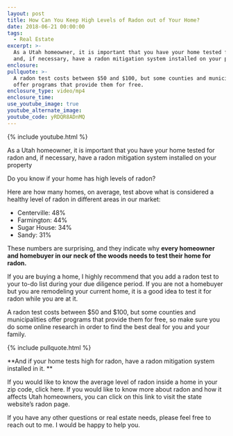 ```yaml
---
layout: post
title: How Can You Keep High Levels of Radon out of Your Home?
date: 2018-06-21 00:00:00
tags:
  - Real Estate
excerpt: >-
  As a Utah homeowner, it is important that you have your home tested for radon
  and, if necessary, have a radon mitigation system installed on your property
enclosure:
pullquote: >-
  A radon test costs between $50 and $100, but some counties and municipalities
  offer programs that provide them for free.
enclosure_type: video/mp4
enclosure_time:
use_youtube_image: true
youtube_alternate_image:
youtube_code: yRDQR8ADnMQ
---
```


{% include youtube.html %}

As a Utah homeowner, it is important that you have your home tested for radon and, if necessary, have a radon mitigation system installed on your property

Do you know if your home has high levels of radon?

Here are how many homes, on average, test above what is considered a healthy level of radon in different areas in our market:

* Centerville: 48% 
* Farmington: 44% 
* Sugar House: 34%
* Sandy: 31%

These numbers are surprising, and they indicate why **every homeowner and homebuyer in our neck of the woods needs to test their home for radon.** 

If you are buying a home, I highly recommend that you add a radon test to your to-do list during your due diligence period. If you are not a homebuyer but you are remodeling your current home, it is a good idea to test it for radon while you are at it. 

A radon test costs between $50 and $100, but some counties and municipalities offer programs that provide them for free, so make sure you do some online research in order to find the best deal for you and your family.

{% include pullquote.html %}

**And if your home tests high for radon, have a radon mitigation system installed in it. **

If you would like to know the average level of radon inside a home in your zip code, click here. If you would like to know more about radon and how it affects Utah homeowners, you can click on this link to visit the state website’s radon page. 

If you have any other questions or real estate needs, please feel free to reach out to me. I would be happy to help you.